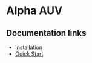 # Alpha AUV

## Documentation links

- [Installation](./docs/installation.md)
- [Quick Start](./docs/simuation)
